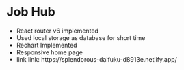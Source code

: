# Job Hub

<ul>
    <li>React router v6 implemented</li>
    <li>Used local storage as database for short time</li>
    <li>Rechart Implemented</li>
    <li>Responsive home page</li>
    <li>link link: https://splendorous-daifuku-d8913e.netlify.app/</li>
</ul>
